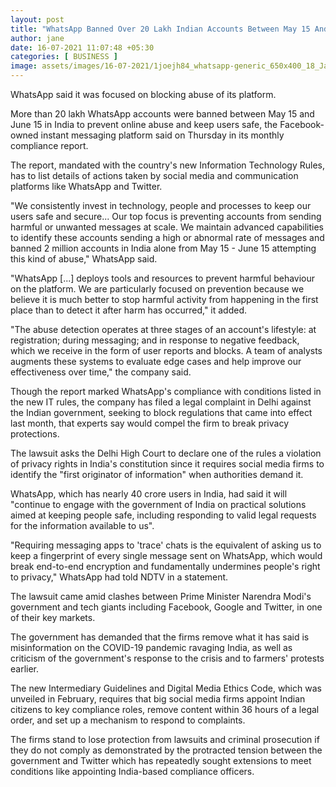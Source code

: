 ```yaml
---
layout: post
title: "WhatsApp Banned Over 20 Lakh Indian Accounts Between May 15 And June 15"
author: jane 
date: 16-07-2021 11:07:48 +05:30 
categories: [ BUSINESS ] 
image: assets/images/16-07-2021/1joejh84_whatsapp-generic_650x400_18_January_21.jpg
---
```

WhatsApp said it was focused on blocking abuse of its platform.

More than 20 lakh WhatsApp accounts were banned between May 15 and June 15 in India to prevent online abuse and keep users safe, the Facebook-owned instant messaging platform said on Thursday in its monthly compliance report.

The report, mandated with the country's new Information Technology Rules, has to list details of actions taken by social media and communication platforms like WhatsApp and Twitter.

"We consistently invest in technology, people and processes to keep our users safe and secure... Our top focus is preventing accounts from sending harmful or unwanted messages at scale. We maintain advanced capabilities to identify these accounts sending a high or abnormal rate of messages and banned 2 million accounts in India alone from May 15 - June 15 attempting this kind of abuse," WhatsApp said.

"WhatsApp [...] deploys tools and resources to prevent harmful behaviour on the platform. We are particularly focused on prevention because we believe it is much better to stop harmful activity from happening in the first place than to detect it after harm has occurred," it added.

"The abuse detection operates at three stages of an account's lifestyle: at registration; during messaging; and in response to negative feedback, which we receive in the form of user reports and blocks. A team of analysts augments these systems to evaluate edge cases and help improve our effectiveness over time," the company said.

Though the report marked WhatsApp's compliance with conditions listed in the new IT rules, the company has filed a legal complaint in Delhi against the Indian government, seeking to block regulations that came into effect last month, that experts say would compel the firm to break privacy protections.

The lawsuit asks the Delhi High Court to declare one of the rules a violation of privacy rights in India's constitution since it requires social media firms to identify the "first originator of information" when authorities demand it.

WhatsApp, which has nearly 40 crore users in India, had said it will "continue to engage with the government of India on practical solutions aimed at keeping people safe, including responding to valid legal requests for the information available to us".

"Requiring messaging apps to 'trace' chats is the equivalent of asking us to keep a fingerprint of every single message sent on WhatsApp, which would break end-to-end encryption and fundamentally undermines people's right to privacy," WhatsApp had told NDTV in a statement.

The lawsuit came amid clashes between Prime Minister Narendra Modi's government and tech giants including Facebook, Google and Twitter, in one of their key markets.

The government has demanded that the firms remove what it has said is misinformation on the COVID-19 pandemic ravaging India, as well as criticism of the government's response to the crisis and to farmers' protests earlier.

The new Intermediary Guidelines and Digital Media Ethics Code, which was unveiled in February, requires that big social media firms appoint Indian citizens to key compliance roles, remove content within 36 hours of a legal order, and set up a mechanism to respond to complaints.

The firms stand to lose protection from lawsuits and criminal prosecution if they do not comply as demonstrated by the protracted tension between the government and Twitter which has repeatedly sought extensions to meet conditions like appointing India-based compliance officers.